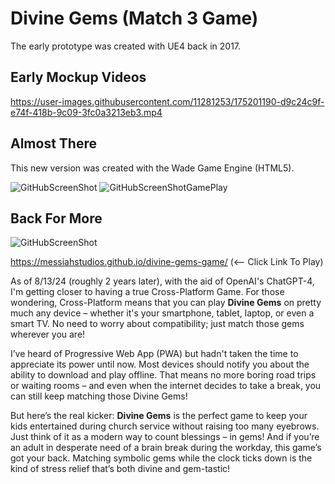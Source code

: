 # Divine Gems (Match 3 Game)
The early prototype was created with UE4 back in 2017.


## Early Mockup Videos

https://user-images.githubusercontent.com/11281253/175201190-d9c24c9f-e74f-418b-9c09-3fc0a3213eb3.mp4

## Almost There

This new version was created with the Wade Game Engine (HTML5).

![GitHubScreenShot](https://user-images.githubusercontent.com/11281253/175720048-b55e9aba-2416-491d-b3a3-8a048d9ea1e0.png)
![GitHubScreenShotGamePlay](https://user-images.githubusercontent.com/11281253/175720511-ff5492ec-c756-4f0d-8f6d-95cc140f435e.png)

## Back For More
![GitHubScreenShot](https://github.com/MessiahStudios/divine-gems-game/blob/main/images/Divine_Gems_New_Look.png)

<a href="https://messiahstudios.github.io/divine-gems-game/" target="_blank">https://messiahstudios.github.io/divine-gems-game/</a> (<-- Click Link To Play)

As of 8/13/24 (roughly 2 years later), with the aid of OpenAI's ChatGPT-4, I'm getting closer to having a true Cross-Platform Game. For those wondering, Cross-Platform means that you can play **Divine Gems** on pretty much any device – whether it's your smartphone, tablet, laptop, or even a smart TV. No need to worry about compatibility; just match those gems wherever you are!

I’ve heard of Progressive Web App (PWA) but hadn't taken the time to appreciate its power until now. Most devices should notify you about the ability to download and play offline. That means no more boring road trips or waiting rooms – and even when the internet decides to take a break, you can still keep matching those Divine Gems!

But here’s the real kicker: **Divine Gems** is the perfect game to keep your kids entertained during church service without raising too many eyebrows. Just think of it as a modern way to count blessings – in gems! And if you’re an adult in desperate need of a brain break during the workday, this game’s got your back. Matching symbolic gems while the clock ticks down is the kind of stress relief that’s both divine and gem-tastic!
